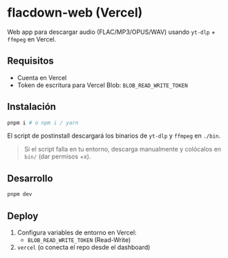 
# flacdown-web (Vercel)

Web app para descargar audio (FLAC/MP3/OPUS/WAV) usando `yt-dlp` + `ffmpeg` en Vercel.

## Requisitos
- Cuenta en Vercel
- Token de escritura para Vercel Blob: `BLOB_READ_WRITE_TOKEN`

## Instalación
```bash
pnpm i # o npm i / yarn
```

El script de postinstall descargará los binarios de `yt-dlp` y `ffmpeg` en `./bin`.

> Si el script falla en tu entorno, descarga manualmente y colócalos en `bin/` (dar permisos +x).

## Desarrollo
```bash
pnpm dev
```

## Deploy
1. Configura variables de entorno en Vercel:
   - `BLOB_READ_WRITE_TOKEN` (Read-Write)
2. `vercel` (o conecta el repo desde el dashboard)
